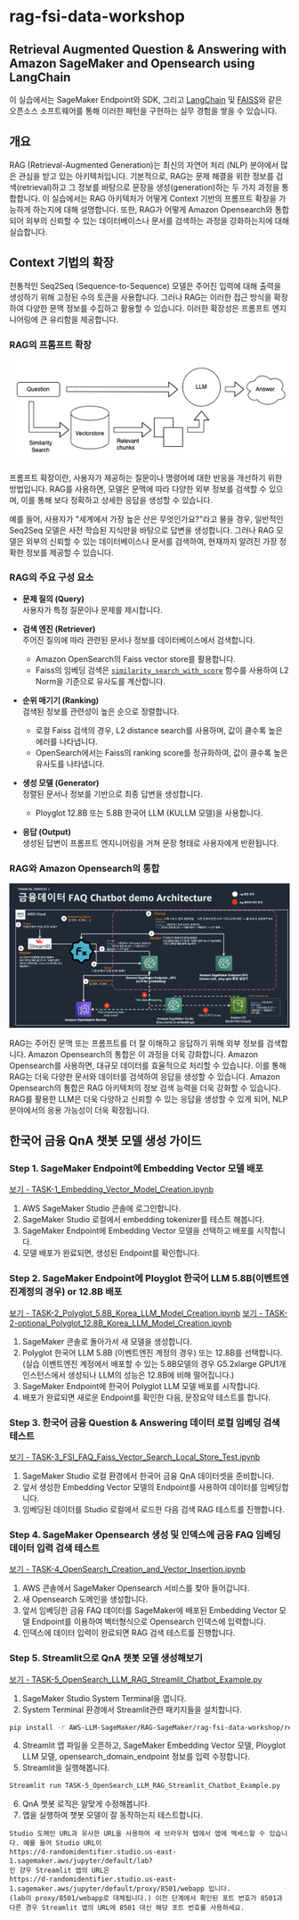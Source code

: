 # rag-fsi-data-workshop

## Retrieval Augmented Question & Answering with Amazon SageMaker and Opensearch using LangChain




이 실습에서는 SageMaker Endpoint와 SDK, 그리고 [LangChain](https://python.langchain.com/docs/get_started/introduction) 및 [FAISS](https://faiss.ai/index.html)와 같은 오픈소스 소프트웨어를 통해 이러한 패턴을 구현하는 실무 경험을 쌓을 수 있습니다.


## 개요 
RAG (Retrieval-Augmented Generation)는 최신의 자연어 처리 (NLP) 분야에서 많은 관심을 받고 있는 아키텍처입니다. 기본적으로, RAG는 문제 해결을 위한 정보를 검색(retrieval)하고 그 정보를 바탕으로 문장을 생성(generation)하는 두 가지 과정을 통합합니다. 
이 실습에서는 RAG 아키텍처가 어떻게 Context 기반의 프롬프트 확장을 가능하게 하는지에 대해 설명합니다. 또한, RAG가 어떻게 Amazon Opensearch와 통합되어 외부의 신뢰할 수 있는 데이터베이스나 문서를 검색하는 과정을 강화하는지에 대해 실습합니다.


## Context 기법의 확장
전통적인 Seq2Seq (Sequence-to-Sequence) 모델은 주어진 입력에 대해 출력을 생성하기 위해 고정된 수의 토큰을 사용합니다. 그러나 RAG는 이러한 접근 방식을 확장하여 다양한 문맥 정보를 수집하고 활용할 수 있습니다. 이러한 확장성은 프롬프트 엔지니어링에 큰 유리함을 제공합니다.

### RAG의 프롬프트 확장

<div align="center">
    <img src="../images/rag-lang.png" alt="image 2">
</div>

프롬프트 확장이란, 사용자가 제공하는 질문이나 명령어에 대한 반응을 개선하기 위한 방법입니다. RAG를 사용하면, 모델은 문맥에 따라 다양한 외부 정보를 검색할 수 있으며, 이를 통해 보다 정확하고 상세한 응답을 생성할 수 있습니다.

예를 들어, 사용자가 "세계에서 가장 높은 산은 무엇인가요?"라고 물을 경우, 일반적인 Seq2Seq 모델은 사전 학습된 지식만을 바탕으로 답변을 생성합니다. 그러나 RAG 모델은 외부의 신뢰할 수 있는 데이터베이스나 문서를 검색하여, 현재까지 알려진 가장 정확한 정보를 제공할 수 있습니다.

### RAG의 주요 구성 요소

- **문제 질의 (Query)**  
  사용자가 특정 질문이나 문제를 제시합니다.

- **검색 엔진 (Retriever)**  
  주어진 질의에 따라 관련된 문서나 정보를 데이터베이스에서 검색합니다.
    - Amazon OpenSearch의 Faiss vector store를 활용합니다.
    - Faiss의 임베딩 검색은 [`similarity_search_with_score`](https://python.langchain.com/docs/integrations/vectorstores/faiss) 함수를 사용하여 L2 Norm을 기준으로 유사도를 계산합니다.

- **순위 매기기 (Ranking)**  
  검색된 정보를 관련성이 높은 순으로 정렬합니다.
    - 로컬 Faiss 검색의 경우, L2 distance search를 사용하며, 값이 클수록 높은 에러를 나타냅니다.
    - OpenSearch에서는 Faiss의 ranking score를 정규화하여, 값이 클수록 높은 유사도를 나타냅니다.

- **생성 모델 (Generator)**  
  정렬된 문서나 정보를 기반으로 최종 답변을 생성합니다.
    - Ployglot 12.8B 또는 5.8B 한국어 LLM (KULLM 모델)을 사용합니다.

- **응답 (Output)**  
  생성된 답변이 프롬프트 엔지니어링을 거쳐 문장 형태로 사용자에게 반환됩니다.

### RAG와 Amazon Opensearch의 통합
<div align="center">
    <img src="../images/architecture-rag-opensearch.png" alt="image 1">
</div>

RAG는 주어진 문맥 또는 프롬프트를 더 잘 이해하고 응답하기 위해 외부 정보를 검색합니다. Amazon Opensearch의 통합은 이 과정을 더욱 강화합니다. Amazon Opensearch를 사용하면, 대규모 데이터를 효율적으로 처리할 수 있습니다. 이를 통해 RAG는 더욱 다양한 문서와 데이터를 검색하여 응답을 생성할 수 있습니다.
Amazon Opensearch의 통합은 RAG 아키텍처의 정보 검색 능력을 더욱 강화할 수 있습니다. RAG를 활용한 LLM은 더욱 다양하고 신뢰할 수 있는 응답을 생성할 수 있게 되어, NLP 분야에서의 응용 가능성이 더욱 확장됩니다.


## 한국어 금융 QnA 챗봇 모델 생성 가이드

### Step 1. SageMaker Endpoint에 Embedding Vector 모델 배포
[보기 - TASK-1_Embedding_Vector_Model_Creation.ipynb](https://github.com/hyeonsangjeon/AWS-LLM-SageMaker/blob/main/RAG-SageMaker/rag-fsi-data-workshop/TASK-1_Embedding_Vector_Model_Creation.ipynb)

1. AWS SageMaker Studio 콘솔에 로그인합니다.
2. SageMaker Studio 로컬에서 embedding tokenizer를 테스트 해봅니다.
3. SageMaker Endpoint에 Embedding Vector 모델을 선택하고 배포를 시작합니다.
4. 모델 배포가 완료되면, 생성된 Endpoint를 확인합니다.

### Step 2. SageMaker Endpoint에 Ployglot 한국어 LLM 5.8B(이벤트엔진계정의 경우) or 12.8B 배포
[보기 - TASK-2_Polyglot_5.8B_Korea_LLM_Model_Creation.ipynb](https://github.com/hyeonsangjeon/AWS-LLM-SageMaker/blob/main/RAG-SageMaker/rag-fsi-data-workshop/TASK-2_Polyglot_5.8B_Korea_LLM_Model_Creation.ipynb)
[보기 - TASK-2-optional_Polyglot_12.8B_Korea_LLM_Model_Creation.ipynb](https://github.com/hyeonsangjeon/AWS-LLM-SageMaker/blob/main/RAG-SageMaker/rag-fsi-data-workshop/TASK-2-optional_Polyglot_12.8B_Korea_LLM_Model_Creation.ipynb)

1. SageMaker 콘솔로 돌아가서 새 모델을 생성합니다.
2. Polyglot 한국어 LLM 5.8B (이벤트엔진 계정의 경우) 또는 12.8B를 선택합니다. (실습 이벤트엔진 계정에서 배포할 수 있는 5.8B모델의 경우 G5.2xlarge GPU1개 인스턴스에서 생성되나 LLM의 성능은 12.8B에 비해 떨어집니다.)
3. SageMaker Endpoint에 한국어 Polyglot LLM 모델 배포를 시작합니다.
4. 배포가 완료되면 새로운 Endpoint를 확인한 다음, 문장요약 테스트를 합니다. 

### Step 3. 한국어 금융 Question & Answering 데이터 로컬 임베딩 검색 테스트
[보기 - TASK-3_FSI_FAQ_Faiss_Vector_Search_Local_Store_Test.ipynb](https://github.com/hyeonsangjeon/AWS-LLM-SageMaker/blob/main/RAG-SageMaker/rag-fsi-data-workshop/TASK-3_FSI_FAQ_Faiss_Vector_Search_Local_Store_Test.ipynb)

1. SageMaker Studio 로컬 환경에서 한국어 금융 QnA 데이터셋을 준비합니다.
2. 앞서 생성한 Embedding Vector 모델의 Endpoint를 사용하여 데이터를 임베딩합니다.
3. 임베딩된 데이터를 Studio 로컬에서 로드한 다음 검색 RAG 테스트를 진행합니다.

### Step 4. SageMaker Opensearch 생성 및 인덱스에 금융 FAQ 임베딩 데이터 입력 검색 테스트 
[보기 - TASK-4_OpenSearch_Creation_and_Vector_Insertion.ipynb](https://github.com/hyeonsangjeon/AWS-LLM-SageMaker/blob/main/RAG-SageMaker/rag-fsi-data-workshop/TASK-4_OpenSearch_Creation_and_Vector_Insertion.ipynb)

1. AWS 콘솔에서 SageMaker Opensearch 서비스를 찾아 들어갑니다.
2. 새 Opensearch 도메인을 생성합니다.
3. 앞서 임베딩한 금융 FAQ 데이터를 SageMaker에 배포된 Embedding Vector 모델 Endpoint를 이용하여 벡터형식으로 Opensearch 인덱스에 입력합니다.
4. 인덱스에 데이터 입력이 완료되면 RAG 검색 테스트를 진행합니다.



### Step 5. Streamlit으로 QnA 챗봇 모델 생성해보기 
[보기 - TASK-5_OpenSearch_LLM_RAG_Streamlit_Chatbot_Example.py](https://github.com/hyeonsangjeon/AWS-LLM-SageMaker/blob/main/RAG-SageMaker/rag-fsi-data-workshop/TASK-5_OpenSearch_LLM_RAG_Streamlit_Chatbot_Example.py)
1. SageMaker Studio System Terminal을 엽니다.
2. System Terminal 환경에서 Streamlit관련 패키지들을 설치합니다.
```sh
pip install -r AWS-LLM-SageMaker/RAG-SageMaker/rag-fsi-data-workshop/requirements.txt

```
4. Streamlit 앱 파일을 오픈하고, SageMaker Embedding Vector 모델, Ployglot LLM 모델, opensearch_domain_endpoint 정보를 입력 수정합니다.
5. Streamlit을 실행해봅니다.
```sh
Streamlit run TASK-5_OpenSearch_LLM_RAG_Streamlit_Chatbot_Example.py
```
6. QnA 챗봇 로직은 알맞게 수정해봅니다. 
7. 앱을 실행하여 챗봇 모델이 잘 동작하는지 테스트합니다.
``` text
Studio 도메인 URL과 유사한 URL을 사용하여 새 브라우저 탭에서 앱에 액세스할 수 있습니다. 예를 들어 Studio URL이
https://d-randomidentifier.studio.us-east-1.sagemaker.aws/jupyter/default/lab?
인 걍우 Streamlit 앱의 URL은
https://d-randomidentifier.studio.us-east-1.sagemaker.aws/jupyter/default/proxy/8501/webapp 입니다. 
(lab이 proxy/8501/webapp로 대체됩니다.) 이전 단계에서 확인된 포트 번호가 8501과 다른 경우 Streamlit 앱의 URL에 8501 대신 해당 포트 번호를 사용하세요.
```
